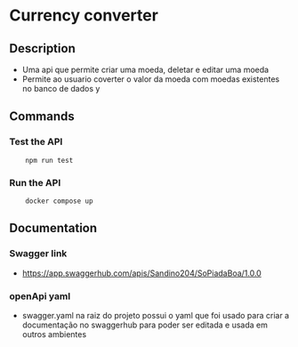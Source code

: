 # Currency converter

## Description
- Uma api que permite criar uma moeda, deletar e editar uma moeda
- Permite ao usuario coverter o valor da moeda com moedas existentes no banco de dados y

## Commands

### Test the API
```
    npm run test
```

### Run the API
```
    docker compose up
```

## Documentation

### Swagger link
- https://app.swaggerhub.com/apis/Sandino204/SoPiadaBoa/1.0.0

### openApi yaml
- swagger.yaml na raiz do projeto possui o yaml que foi usado para criar a documentação no swaggerhub para poder ser editada e usada em outros ambientes